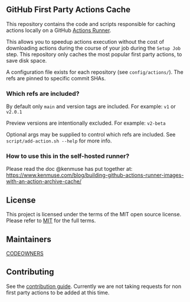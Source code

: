 
## GitHub First Party Actions Cache

This repository contains the code and scripts responsible for caching actions locally on a GitHub [Actions Runner](https://github.com/actions/runner).

This allows you to speedup actions execution without the cost of downloading actions during the course of your job during the `Setup Job` step. This repository only caches the most popular first party actions, to save disk space.

A configuration file exists for each repository (see `config/actions/`). The refs are pinned to specific commit SHAs.

### Which refs are included?

By default only `main` and version tags are included. For example: `v1` or `v2.0.1`

Preview versions are intentionally excluded. For example: `v2-beta`

Optional args may be supplied to control which refs are included. See `script/add-action.sh --help` for more info.

### How to use this in the self-hosted runner?

Please read the doc @kenmuse has put together at: https://www.kenmuse.com/blog/building-github-actions-runner-images-with-an-action-archive-cache/

## License 

This project is licensed under the terms of the MIT open source license. Please refer to [MIT](./LICENSE.txt) for the full terms.

## Maintainers 

[CODEOWNERS](./CODEOWNERS)

## Contributing
See the [contribution guide](../github/CONTRIBUTING.MD). Currently we are not taking requests for non first party actions to be added at this time.
